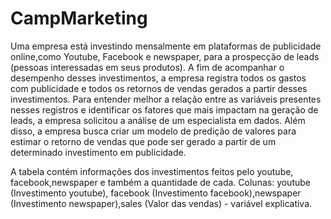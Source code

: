 # CampMarketing

Uma empresa está investindo mensalmente em plataformas de publicidade online,como Youtube, Facebook e newspaper, para a prospecção de leads (pessoas interessadas em seus produtos). A fim de acompanhar o desempenho desses investimentos, a empresa registra todos os gastos com publicidade e todos os retornos de vendas gerados a partir desses investimentos. Para entender melhor a relação entre as variáveis presentes nesses registros e identificar os fatores que mais impactam na geração de leads, a empresa solicitou a análise de um especialista em dados. Além disso, a empresa busca criar um modelo de predição de valores para estimar o retorno de vendas que pode ser gerado a partir de um determinado investimento em publicidade.

A tabela contém informações dos investimentos feitos pelo youtube, facebook,newspaper e também a quantidade de cada.
Colunas:
youtube (Investimento youtube), facebook (Investimento facebook),newspaper (Investimento newspaper),sales (Valor das vendas) - variável explicativa.


